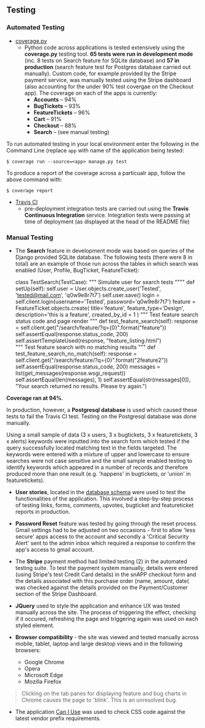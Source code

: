 ## Testing

### Automated Testing
- [coverage.py](https://coverage.readthedocs.io/en/coverage-4.5.1/)
    - Python code across applications is tested extensively using the **coverage.py** testing tool. **65 tests were run in development mode** (inc. 8 tests on Search feature for SQLite database) and **57 in production** (search feature test for Postgres database carried out manually). Custom code, for example provided by the Stripe payment service, was manually tested using the Stripe dashboard (also accounting for the under 90% test covergae on the Checkout app). The coverage on each of the apps is currently:
        - **Accounts** – 94%
        - **BugTickets** – 93%
        - **FeatureTickets** – 96%
        - **Cart** – 91%
        - **Checkout** – 88%
        - **Search** – (see manual testing)

To run automated testing in your local environment enter the following in the Command Line (replace ```app``` with name of the application being tested:

```$ coverage run --source=<app> manage.py test``` 

To produce a report of the coverage across a particualr app, follow the above command with:

```$ coverage report```

- [Travis CI](https://bower.io)
    - pre-deployment integration tests are carried out using the **Travis Continuous Integration** service. Integration tests were passing at time of deployment (as displayed at the head of the README file)

### Manual Testing
- The **Search** feature in development mode was based on queries of the Django provided SQLite database. The following tests (there were 8 in total) are an example of those run across the tables in which search was enabled (User, Profile, BugTicket, FeatureTicket):


    class TestSearch(TestCase):
    """
    Simulate user for search tests
    """"
    def setUp(self):
        self.user = User.objects.create_user('Tested', 'tested@mail.com', 'q0w9e8r7t7')
        self.user.save()
        login = self.client.login(username='Tested', password='q0w9e8r7t7')
        feature = FeatureTicket.objects.create(
                title='feature', 
                feature_type='Design', 
                description='this is a feature',
                created_by_id = 1
                )
    """
    Test feature search status code and page render
    """
    def test_feature_search(self):
        response = self.client.get("/search/feature/?q={0}".format("feature"))
        self.assertEqual(response.status_code, 200)
        self.assertTemplateUsed(response, "feature_listing.html")    
    """
    Test feature search with no matching results
    """
    def test_feature_search_no_match(self):
        response = self.client.get("/search/feature/?q={0}".format("2feature2"))
        self.assertEqual(response.status_code, 200)
        messages = list(get_messages(response.wsgi_request))
        self.assertEqual(len(messages), 1)
        self.assertEqual(str(messages[0]), "Your search returned no results. Please try again.")

**Coverage ran at 94%**.

In production, however, a **Postgresql database** is used which caused these tests to fail the Travis CI test. Testing on the Postgresql database was done manually. 

Using a small sample of data (3 x users, 3 x bugtickets, 3 x featuretickets, 3 x alerts) keywords were inputted into the search form which tested if the query successfully located matching text in the fields targeted. The keywords were entered with a mixture of upper and lowercase to ensure searches were not case sensitive and the small sample enabled testing to identify keywords which appeared in a number of records and therefore produced more than one result (e.g. 'happens' in bugtickets, or 'union' in featuretickets).

- **User stories**, located in the [database schema](database_schema/db_schema.md) were used to test the functionalities of the application. This involved a step-by-step process of testing links, forms, comments, upvotes, bugticket and featureticket reports in production.

- **Password Reset** feature was tested by going through the reset process. Gmail settings had to be adjusted on two occasions - first to allow 'less secure' apps access to the account and secondly a 'Critical Security Alert' sent to the admin inbox which required a response to confirm the app's access to gmail account.

- The **Stripe** payment method had limited testing (2) in the automated testing suite. To test the payment system manually, details were entered (using Stripe's test Credit Card details) in the snAPP checkout form and the details associated with this purchase order (name, amount, date( was checked against the details provided on the Payment/Customer section of the Stripe Dashboard. 

- **JQuery** used to style the application and enhance UX was tested manually across the site. The process of triggering the effect, checking if it occured, refreshing the page and triggering again was used on each styled element.

- **Browser compatibility** - the site was viewed and tested manually across mobile, tablet, laptop and large desktop views and in the following browsers:
  - Google Chrome
  - Opera
  - Microsoft Edge
  - Mozilla Firefox

> Clicking on the tab panes for displaying feature and bug charts in Chrome causes the page to 'blink'. This is an unresolved bug.

- The application [Can I Use](https://www.caniuse.com) was used to check CSS code against the latest vendor prefix requirements.